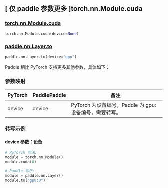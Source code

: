 ## [ 仅 paddle 参数更多 ]torch.nn.Module.cuda

### [torch.nn.Module.cuda](https://pytorch.org/docs/stable/generated/torch.nn.Module.html#torch.nn.Module.cuda)

```python
torch.nn.Module.cuda(device=None)
```

### [paddle.nn.Layer.to](https://www.paddlepaddle.org.cn/documentation/docs/zh/develop/api/paddle/nn/Layer_cn.html#to-device-none-dtype-none-blocking-none)

```python
paddle.nn.Layer.to(device="gpu")
```

Paddle 相比 PyTorch 支持更多其他参数，具体如下：

### 参数映射

| PyTorch | PaddlePaddle | 备注                                                       |
| ------- | ------------ | ---------------------------------------------------------- |
| device  | device       | PyTorch 为设备编号，Paddle 为 gpu:设备编号，需要转写。 |

### 转写示例

#### device 参数：设备

```python
# PyTorch 写法:
module = torch.nn.Module()
module.cuda(0)

# Paddle 写法:
module = paddle.nn.Layer()
module.to("gpu:0")
```
